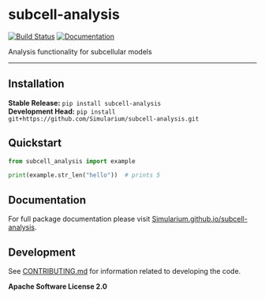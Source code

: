 # subcell-analysis

[![Build Status](https://github.com/Simularium/subcell-analysis/workflows/CI/badge.svg)](https://github.com/Simularium/subcell-analysis/actions)
[![Documentation](https://github.com/Simularium/subcell-analysis/workflows/Documentation/badge.svg)](https://Simularium.github.io/subcell-analysis)

Analysis functionality for subcellular models

---

## Installation

**Stable Release:** `pip install subcell-analysis`<br>
**Development Head:** `pip install git+https://github.com/Simularium/subcell-analysis.git`

## Quickstart

```python
from subcell_analysis import example

print(example.str_len("hello"))  # prints 5
```

## Documentation

For full package documentation please visit [Simularium.github.io/subcell-analysis](https://Simularium.github.io/subcell-analysis).

## Development

See [CONTRIBUTING.md](CONTRIBUTING.md) for information related to developing the code.

**Apache Software License 2.0**
